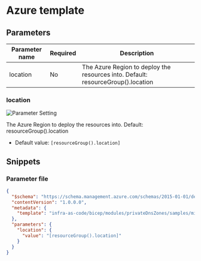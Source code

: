 # Azure template

## Parameters

| Parameter name | Required | Description                                                                      |
| -------------- | -------- | -------------------------------------------------------------------------------- |
| location       | No       | The Azure Region to deploy the resources into. Default: resourceGroup().location |

### location

![Parameter Setting](https://img.shields.io/badge/parameter-optional-green?style=flat-square)

The Azure Region to deploy the resources into. Default: resourceGroup().location

- Default value: `[resourceGroup().location]`

## Snippets

### Parameter file

```json
{
  "$schema": "https://schema.management.azure.com/schemas/2015-01-01/deploymentParameters.json#",
  "contentVersion": "1.0.0.0",
  "metadata": {
    "template": "infra-as-code/bicep/modules/privateDnsZones/samples/minimum.sample.json"
  },
  "parameters": {
    "location": {
      "value": "[resourceGroup().location]"
    }
  }
}
```

